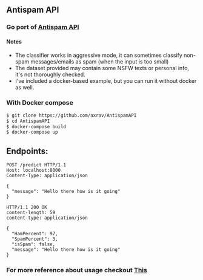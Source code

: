 ## Antispam API

### Go port of [Antispam API](https://github.com/thehamkercat/telegram-antispam-rs)

#### Notes
- The classifier works in aggressive mode, it can sometimes classify non-spam messages/emails as spam (when the input is too small)
- The dataset provided may contain some NSFW texts or personal info, it's not thoroughly checked.
- I've included a docker-based example, but you can run it without docker as well.

### With Docker compose

```sh
$ git clone https://github.com/axrav/AntispamAPI
$ cd AntispamAPI
$ docker-compose build
$ docker-compose up
```

## Endpoints:

```http
POST /predict HTTP/1.1
Host: localhost:8000
Content-Type: application/json

{
  "message": "Hello there how is it going"
}

HTTP/1.1 200 OK
content-length: 59
content-type: application/json

{
  "HamPercent": 97,
  "SpamPercent": 3,
  "isSpam": false,
  "message": "Hello there how is it going"
}
```
### For more reference about usage checkout [This](https://github.com/thehamkercat/telegram-antispam-rs)